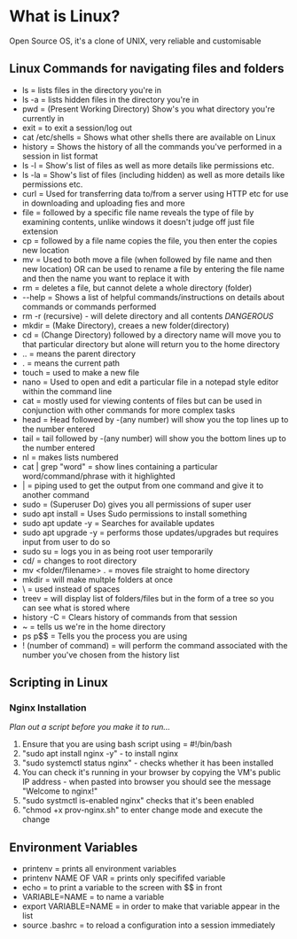 

# What is Linux?

Open Source OS, it's a clone of UNIX, very reliable and customisable

## Linux Commands for navigating files and folders

 *  ls = lists files in the directory you're in
 *  ls -a = lists hidden files in the directory you're in
 *  pwd = (Present Working Directory) Show's you what directory you're currently in
 *  exit = to exit a session/log out
 *  cat /etc/shells = Shows what other shells there are available on Linux
 *  history = Shows the history of all the commands you've performed in a session in list format
 *  ls -l = Show's list of files as well as more details like permissions etc.
 *  ls -la = Show's list of files (including hidden) as well as more details like permissions etc.
 *  curl = Used for transferring data to/from a server using HTTP etc for use in downloading and uploading fies and more
 *  file = followed by a specific file name reveals the type of file by examining contents, unlike windows it doesn't judge off just file extension
 *  cp = followed by a file name copies the file, you then enter the copies new location
 *  mv = Used to both move a file (when followed by file name and then new location) OR can be used to rename a file by entering the file name and then the name you want to replace it with
 *  rm = deletes a file, but cannot delete a whole directory (folder)
 * --help = Shows a list of helpful commands/instructions on details about commands or commands performed
 *  rm -r (recursive) - will delete directory and all contents _DANGEROUS_
 * mkdir = (Make Directory), creaes a new folder(directory) 
 * cd = (Change Directory) followed by a directory name will move you to that particular directory but alone will return you to the home directory
 * .. = means the parent directory
 * . = means the current path
 * touch = used to make a new file
 * nano = Used to open and edit a particular file in a notepad style editor within the command line 
 * cat = mostly used for viewing contents of files but can be used in conjunction with other commands for more complex tasks
 * head = Head followed by -(any number) will show you the top lines up to the number entered
 * tail = tail followed by -(any number) will show you the bottom lines up to the number entered 
 * nl = makes lists numbered
 * cat <filename> | grep "word" = show lines containing a particular word/command/phrase with it highlighted
 * | = piping used to get the output from one command and give it to another command
 * sudo = (Superuser Do) gives you all permissions of super user
 * sudo apt install = Uses Sudo permissions to install something
 * sudo apt update -y = Searches for available updates
 * sudo apt upgrade -y = performs those updates/upgrades but requires input from user to do so
 * sudo su = logs you in as being root user temporarily
 * cd/ = changes to root directory
 * mv <folder/filename> . = moves file straight to home directory
 * mkdir <foldername>  <foldername> = will make multple folders at once
 * \ = used instead of spaces
 * treev = will display list of folders/files but in the form of a tree so you can see what is stored where
 * history -C = Clears history of commands from that session
 * ~ = tells us we're in the home directory
 * ps p$$ = Tells you the process you are using
 * ! (number of command) = will perform the command associated with the number you've chosen from the history list

## Scripting in Linux

### Nginx Installation

*Plan out a script before you make it to run...*

1. Ensure that you are using bash script using = #!/bin/bash
2. "sudo apt install nginx -y" - to install nginx
3. "sudo systemctl status nginx" - checks whether it has been installed 
4. You can check it's running in your browser by copying the VM's public IP address - when pasted into browser you should see the message "Welcome to nginx!"
5. "sudo systmctl is-enabled nginx" checks that it's been enabled
6. "chmod +x prov-nginx.sh" to enter change mode and execute the change

## Environment Variables

* printenv = prints all environment variables 
* printenv NAME OF VAR = prints only specififed variable
* echo = to print a variable to the screen with $$ in front
* VARIABLE=NAME = to name a variable
* export VARIABLE=NAME = in order to make that variable appear in the list
* source .bashrc = to reload a configuration into a session immediately


